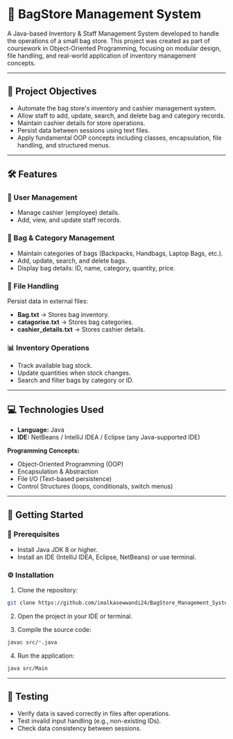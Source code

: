 # 👜 BagStore Management System
A Java-based Inventory & Staff Management System developed to handle the operations of a small bag store. This project was created as part of coursework in Object-Oriented Programming, focusing on modular design, file handling, and real-world application of inventory management concepts.

---

## 🎯 Project Objectives
- Automate the bag store's inventory and cashier management system.  
- Allow staff to add, update, search, and delete bag and category records.  
- Maintain cashier details for store operations.  
- Persist data between sessions using text files.  
- Apply fundamental OOP concepts including classes, encapsulation, file handling, and structured menus.  

---

## 🛠️ Features

### 🔐 User Management
- Manage cashier (employee) details.  
- Add, view, and update staff records.  

### 👜 Bag & Category Management
- Maintain categories of bags (Backpacks, Handbags, Laptop Bags, etc.).  
- Add, update, search, and delete bags.  
- Display bag details: ID, name, category, quantity, price.  

### 📂 File Handling
Persist data in external files:
- **Bag.txt** → Stores bag inventory.  
- **catagorise.txt** → Stores bag categories.  
- **cashier_details.txt** → Stores cashier details.  

### 📊 Inventory Operations
- Track available bag stock.  
- Update quantities when stock changes.  
- Search and filter bags by category or ID.  

---

## 💻 Technologies Used
- **Language:** Java  
- **IDE:** NetBeans / IntelliJ IDEA / Eclipse (any Java-supported IDE)  

**Programming Concepts:**
- Object-Oriented Programming (OOP)  
- Encapsulation & Abstraction  
- File I/O (Text-based persistence)  
- Control Structures (loops, conditionals, switch menus)  

---

## 🚀 Getting Started

### 🔧 Prerequisites
- Install Java JDK 8 or higher.  
- Install an IDE (IntelliJ IDEA, Eclipse, NetBeans) or use terminal.  

### ⚙️ Installation
1. Clone the repository:
```bash
git clone https://github.com/imalkasewwandi24/BagStore_Management_System.git
```

2. Open the project in your IDE or terminal.

3. Compile the source code:
```bash
javac src/*.java
```

4. Run the application:
```bash
java src/Main
```

---

## 🧪 Testing
- Verify data is saved correctly in files after operations.
- Test invalid input handling (e.g., non-existing IDs).
- Check data consistency between sessions.
